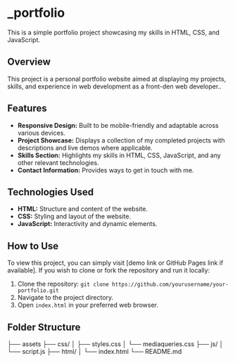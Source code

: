 # _portfolio

This is a simple portfolio project showcasing my skills in HTML, CSS, and JavaScript.

## Overview

This project is a personal portfolio website aimed at displaying my projects, skills, and experience in web development as a front-den web developer..

## Features

- **Responsive Design:** Built to be mobile-friendly and adaptable across various devices.
- **Project Showcase:** Displays a collection of my completed projects with descriptions and live demos where applicable.
- **Skills Section:** Highlights my skills in HTML, CSS, JavaScript, and any other relevant technologies.
- **Contact Information:** Provides ways to get in touch with me.

## Technologies Used

- **HTML:** Structure and content of the website.
- **CSS:** Styling and layout of the website.
- **JavaScript:** Interactivity and dynamic elements.

## How to Use

To view this project, you can simply visit [demo link or GitHub Pages link if available]. If you wish to clone or fork the repository and run it locally:

1. Clone the repository: `git clone https://github.com/yourusername/your-portfolio.git`
2. Navigate to the project directory.
3. Open `index.html` in your preferred web browser.

## Folder Structure

├── assets
├── css/
│ ├── styles.css
│ └── mediaqueries.css
├── js/
│ └── script.js
├── html/
│ └── index.html
└── README.md
